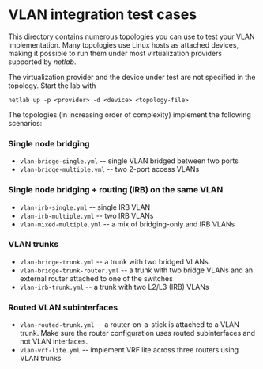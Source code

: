 # VLAN integration test cases

This directory contains numerous topologies you can use to test your VLAN implementation. Many topologies use Linux hosts as attached devices, making it possible to run them under most virtualization providers supported by *netlab*.

The virtualization provider and the device under test are not specified in the topology. Start the lab with

```
netlab up -p <provider> -d <device> <topology-file>
```

The topologies (in increasing order of complexity) implement the following scenarios:

### Single node bridging

* `vlan-bridge-single.yml` -- single VLAN bridged between two ports
* `vlan-bridge-multiple.yml` -- two 2-port access VLANs

### Single node bridging + routing (IRB) on the same VLAN

* `vlan-irb-single.yml` -- single IRB VLAN
* `vlan-irb-multiple.yml` -- two IRB VLANs
* `vlan-mixed-multiple.yml` -- a mix of bridging-only and IRB VLANs

### VLAN trunks

* `vlan-bridge-trunk.yml` -- a trunk with two bridged VLANs
* `vlan-bridge-trunk-router.yml` -- a trunk with two bridge VLANs and an external router attached to one of the switches
* `vlan-irb-trunk.yml` -- a trunk with two L2/L3 (IRB) VLANs

### Routed VLAN subinterfaces

* `vlan-routed-trunk.yml` -- a router-on-a-stick is attached to a VLAN trunk. Make sure the router configuration uses routed subinterfaces and not VLAN interfaces.
* `vlan-vrf-lite.yml` -- implement VRF lite across three routers using VLAN trunks
